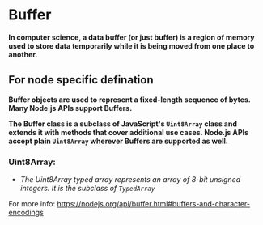 # Buffer

**In computer science, a data buffer (or just buffer) is a region of memory used to store data temporarily while it is being moved from one place to another.**

## For node specific defination

**Buffer objects are used to represent a fixed-length sequence of bytes. Many Node.js APIs support Buffers.**

**The Buffer class is a subclass of JavaScript's `Uint8Array` class and extends it with methods that cover additional use cases. Node.js APIs accept plain `Uint8Array` wherever Buffers are supported as well.**

### Uint8Array:

- _The Uint8Array typed array represents an array of 8-bit unsigned integers. It is the subclass of `TypedArray`_

For more info: https://nodejs.org/api/buffer.html#buffers-and-character-encodings
